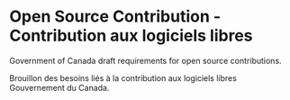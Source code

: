 # Open Source Contribution - Contribution aux logiciels libres

Government of Canada draft requirements for open source contributions.

Brouillon des besoins liés à la contribution aux logiciels libres Gouvernement du Canada.
